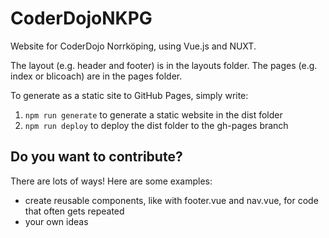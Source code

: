 CoderDojoNKPG
=============

Website for CoderDojo Norrköping, using Vue.js and NUXT.

The layout (e.g. header and footer) is in the layouts folder.
The pages (e.g. index or blicoach) are in the pages folder.

To generate as a static site to GitHub Pages, simply write:

1. ```npm run generate``` to generate a static website in the dist folder
2. ```npm run deploy``` to deploy the dist folder to the gh-pages branch

Do you want to contribute?
--------------------------
There are lots of ways! Here are some examples:

* create reusable components, like with footer.vue and nav.vue, for code that often gets repeated
* your own ideas
